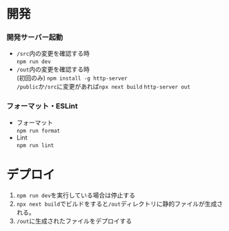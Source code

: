 # 開発
### 開発サーバー起動
- `/src`内の変更を確認する時<br>
  `npm run dev`
- `/out`内の変更を確認する時<br>
  (初回のみ) `npm install -g http-server`<br>
  `/public`か`/src`に変更があれば`npx next build`
  `http-server out`

### フォーマット・ESLint
- フォーマット <br>
  `npm run format`
- Lint<br>
  `npm run lint`


# デプロイ
1. `npm run dev`を実行している場合は停止する
1. `npx next build`でビルドをすると`/out`ディレクトリに静的ファイルが生成される。
1. `/out`に生成されたファイルをデプロイする
